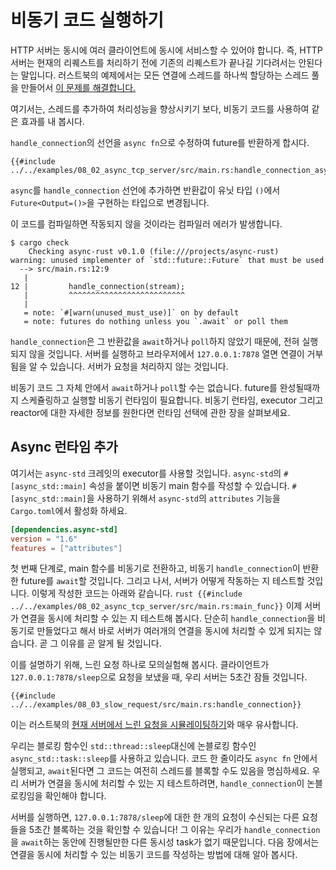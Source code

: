 # 비동기 코드 실행하기

HTTP 서버는 동시에 여러 클라이언트에 동시에 서비스할 수 있어야 합니다. 즉, HTTP
서버는 현재의 리퀘스트를 처리하기 전에 기존의 리퀘스트가 끝나길 기다려서는 안된다는 말입니다.
러스트북의 예제에서는 모든 연결에 스레드를 하나씩 할당하는 스레드 풀을 만들어서 
[이 문제를 해결합니다.](https://rinthel.github.io/rust-lang-book-ko/ch20-02-multithreaded.html#%EC%84%9C%EB%B2%84%EB%A5%BC-%EC%8B%B1%EA%B8%80-%EC%8A%A4%EB%A0%88%EB%93%9C%EC%97%90%EC%84%9C-%EB%A9%80%ED%8B%B0-%EC%8A%A4%EB%A0%88%EB%93%9C%EB%A1%9C-%EB%B0%94%EA%BE%B8%EA%B8%B0)

여기서는, 스레드를 추가하여 처리성능을 향상시키기 보다, 비동기 코드를
사용하여 같은 효과를 내 봅시다.

`handle_connection`의 선언을 `async fn`으로 수정하여 future를 반환하게 합시다.
```rust,ignore
{{#include ../../examples/08_02_async_tcp_server/src/main.rs:handle_connection_async}}
```

`async`를 `handle_connection` 선언에 추가하면 반환값이 유닛 타입 `()`에서
`Future<Output=()>`을 구현하는 타입으로 변경됩니다.

이 코드를 컴파일하면 작동되지 않을 것이라는 컴파일러 에러가 발생합니다.
```console
$ cargo check
    Checking async-rust v0.1.0 (file:///projects/async-rust)
warning: unused implementer of `std::future::Future` that must be used
  --> src/main.rs:12:9
   |
12 |         handle_connection(stream);
   |         ^^^^^^^^^^^^^^^^^^^^^^^^^^
   |
   = note: `#[warn(unused_must_use)]` on by default
   = note: futures do nothing unless you `.await` or poll them
```

`handle_connection`은 그 반환값을 `await`하거나 `poll`하지 않았기 때문에, 전혀
실행되지 않을 것입니다. 서버를 실행하고 브라우저에서 `127.0.0.1:7878` 열면
연결이 거부됨을 알 수 있습니다. 서버가 요청을 처리하지 않는 것입니다.

비동기 코드 그 자체 안에서 `await`하거나 `poll`할 수는 없습니다. future를
완성될때까지 스케쥴링하고 실행할 비동기 런타임이 필요합니다.
비동기 런타임, executor 그리고 reactor에 대한 자세한 정보를 원한다면 런타임
선택에 관한 장을 살펴보세요.

[//]: <> (TODO: Link to section on runtimes once complete.)

## Async 런타임 추가
여기서는 `async-std` 크레잇의 executor를 사용할 것입니다.
`async-std`의 `#[async_std::main]` 속성을 붙이면 비동기 main 함수를 작성할 수 있습니다.
`#[async_std::main]`을 사용하기 위해서 `async-std`의 `attributes` 기능을 `Cargo.toml`에서
활성화 하세요.
```toml
[dependencies.async-std]
version = "1.6"
features = ["attributes"]
```

첫 번째 단계로, main 함수를 비동기로 전환하고, 비동기 `handle_connection`이
반환한 future를 `await`할 것입니다. 그리고 나서, 서버가 어떻게 작동하는 지
테스트할 것입니다. 이렇게 작성한 코드는 아래와 같습니다.
```rust {{#include ../../examples/08_02_async_tcp_server/src/main.rs:main_func}}``` 
이제 서버가 연결을 동시에 처리할 수 있는 지 테스트해 봅시다. 단순히 `handle_connection`을
비동기로 만들었다고 해서 바로 서버가 여러개의 연결을 동시에 처리할 수 있게
되지는 않습니다. 곧 그 이유를 곧 알게 될 것입니다.

이를 설명하기 위해, 느린 요청 하나로 모의실험해 봅시다.
클라이언트가 `127.0.0.1:7878/sleep`으로 요청을 보냈을 때, 우리 서버는 5초간 잠들 것입니다.

```rust,ignore
{{#include ../../examples/08_03_slow_request/src/main.rs:handle_connection}}
```
이는 러스트북의 [현재 서버에서 느린 요청을
시뮬레이팅하기](https://rinthel.github.io/rust-lang-book-ko/ch20-02-multithreaded.html#%ED%98%84%EC%9E%AC-%EC%84%9C%EB%B2%84%EC%97%90%EC%84%9C-%EB%8A%90%EB%A6%B0-%EC%9A%94%EC%B2%AD%EC%9D%84-%EC%8B%9C%EB%AE%AC%EB%A0%88%EC%9D%B4%ED%8C%85%ED%95%98%EA%B8%B0)와
매우 유사합니다.

우리는 블로킹 함수인 `std::thread::sleep`대신에 논블로킹 함수인
`async_std::task::sleep`를 사용하고 있습니다. 코드 한 줄이라도 `async fn` 안에서
실행되고, `await`된다면 그 코드는 여전히 스레드를 블록할 수도 있음을 명심하세요.
우리 서버가 연결을 동시에 처리할 수 있는 지 테스트하려면, `handle_connection`이
논블로킹임을 확인해야 합니다.

서버를 실행하면, `127.0.0.1:7878/sleep`에 대한 한 개의 요청이 수신되는 다른
요청들을 5초간 블록하는 것을 확인할 수 있습니다! 그 이유는 우리가
`handle_connection`을 `await`하는 동안에 진행될만한 다른 동시성 task가 없기
때문입니다. 다음 장에서는 연결을 동시에 처리할 수 있는 비동기 코드를 작성하는
방법에 대해 알아 봅시다.
